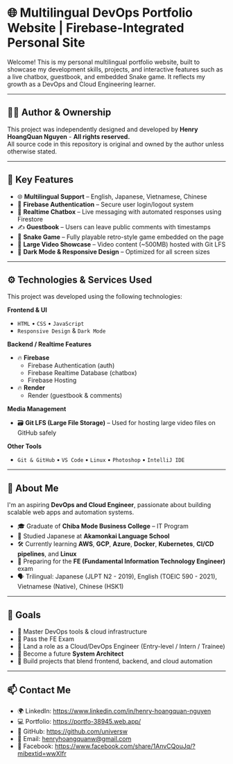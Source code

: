 # 🌐 Multilingual DevOps Portfolio Website | Firebase-Integrated Personal Site

Welcome! This is my personal multilingual portfolio website, built to showcase my development skills, projects, and interactive features such as a live chatbox, guestbook, and embedded Snake game. It reflects my growth as a DevOps and Cloud Engineering learner.

---

## 👨‍💻 Author & Ownership

This project was independently designed and developed by **Henry HoangQuan Nguyen** - **All rights reserved.**   
All source code in this repository is original and owned by the author unless otherwise stated.  

---

## 🧩 Key Features

- 🌐 **Multilingual Support** – English, Japanese, Vietnamese, Chinese
- 🔐 **Firebase Authentication** – Secure user login/logout system
- 💬 **Realtime Chatbox** – Live messaging with automated responses using Firestore
- ✍️ **Guestbook** – Users can leave public comments with timestamps
- 🐍 **Snake Game** – Fully playable retro-style game embedded on the page
- 🎥 **Large Video Showcase** – Video content (~500MB) hosted with Git LFS
- 🌙 **Dark Mode & Responsive Design** – Optimized for all screen sizes

---

## ⚙️ Technologies & Services Used

This project was developed using the following technologies:

**Frontend & UI**
- `HTML` • `CSS` • `JavaScript`
- `Responsive Design` & `Dark Mode`

**Backend / Realtime Features**
- 🔥 **Firebase**
  - Firebase Authentication (auth)
  - Firebase Realtime Database (chatbox)
  - Firebase Hosting
- 🔥 **Render**
  - Render (guestbook & comments)

**Media Management**
- 🗃️ **Git LFS (Large File Storage)** – Used for hosting large video files on GitHub safely

**Other Tools**
- `Git & GitHub` • `VS Code` • `Linux` • `Photoshop` • `IntelliJ IDE`

---

## 🌱 About Me

I'm an aspiring **DevOps and Cloud Engineer**, passionate about building scalable web apps and automation systems.

- 🎓 Graduate of **Chiba Mode Business College** – IT Program  
- 📘 Studied Japanese at **Akamonkai Language School**  
- 🛠️ Currently learning **AWS**, **GCP**, **Azure**, **Docker**, **Kubernetes**, **CI/CD pipelines**, and **Linux**
- 🧠 Preparing for the **FE (Fundamental Information Technology Engineer)** exam
- 🗣️ Trilingual: Japanese (JLPT N2 - 2019), English (TOEIC 590 - 2021), Vietnamese (Native), Chinese (HSK1)

---

## 📌 Goals

- 🔧 Master DevOps tools & cloud infrastructure
- 🧠 Pass the FE Exam
- 👥 Land a role as a Cloud/DevOps Engineer (Entry-level / Intern / Trainee)
- 🧱 Become a future **System Architect**
- 🚀 Build projects that blend frontend, backend, and cloud automation

---

## 📫 Contact Me

- 🌍 LinkedIn: https://www.linkedin.com/in/henry-hoangquan-nguyen
- 💻 Portfolio: https://portfo-38945.web.app/
- 🐙 GitHub: https://github.com/universw
- 📧 Email: henryhoangquanw@gmail.com
- 📘 Facebook: https://www.facebook.com/share/1AnvCQouJq/?mibextid=wwXIfr
